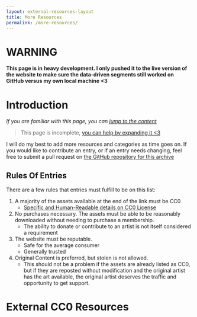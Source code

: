 ```yaml
---
layout: external-resources-layout
title: More Resources
permalink: /more-resources/
---
```


# WARNING
**This page is in heavy development. I only pushed it to the live version of the website to make sure the data-driven segments still worked on GitHub versus my own local machine <3**

# Introduction

*If you are familiar with this page, you can [jump to the content](#external-cc0-resources)*

> This page is incomplete, [you can help by expanding it <3](#rules-of-entries)

I will do my best to add more resources and categories as time goes on. If you would like to contribute an entry, or if an entry needs changing, feel free to submit a pull request on [the GitHub repository for this archive](#)

## Rules Of Entries
There are a few rules that entries must fulfill to be on this list:

1. A majority of the assets available at the end of the link must be CC0
    - [Specific and Human-Readable details on CC0 License](https://creativecommons.org/publicdomain/zero/1.0/)
2. No purchases necessary. The assets must be able to be reasonably downloaded without needing to purchase a membership.
    - The ability to donate or contribute to an artist is not itself considered a requirement
3. The website must be reputable.
    - Safe for the average consumer
    - Generally trusted
4. Original Content is preferred, but stolen is not allowed.
    - This should not be a problem if the assets are already listed as CC0, but if they are reposted without modification and the original artist has the art available, the original artist deserves the traffic and opportunity to get support.

# External CC0 Resources
